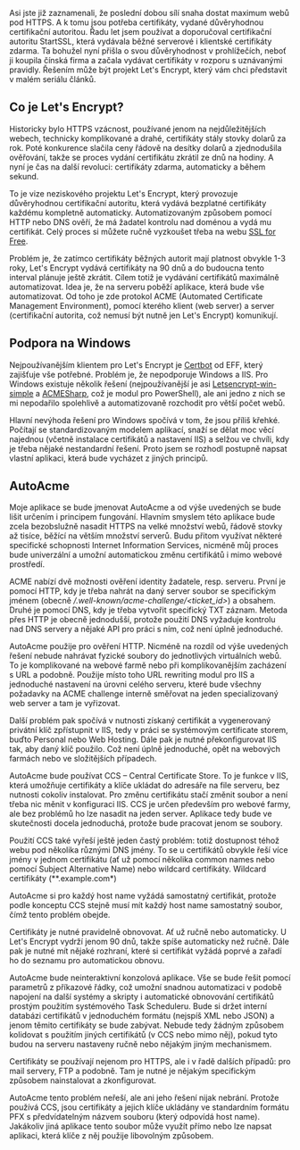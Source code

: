 <!-- dcterms:identifier = aspnetcz#5453 -->
<!-- dcterms:title = Let's Encrypt na Windows: První seznámení -->
<!-- dcterms:abstract = Asi jste již zaznamenali, že poslední dobou sílí snaha dostat maximum webů pod HTTPS. A k tomu jsou potřeba certifikáty, vydané důvěryhodnou certifikační autoritou. Řadu let jsem používat a doporučoval certifikační autoritu StartSSL, která vydávala běžné serverové i klientské certifikáty zdarma. Ta bohužel nyní přišla o svou důvěryhodnost v prohlížečích, neboť ji koupila čínská firma a začala vydávat certifikáty v rozporu s uznávanými pravidly. Řešením může být projekt Let's Encrypt, který vám chci představit v malém seriálu článků. -->
<!-- np9:categoryId = 4 -->
<!-- x4w:category = Bezpečnost -->
<!-- np9:authorId = 1 -->
<!-- np9:authorEmail = michal.valasek@altairis.cz -->
<!-- dcterms:creator = Michal Altair Valášek -->
<!-- dcterms:created = 2017-01-15T00:26:55.28+01:00 -->
<!-- dcterms:date = 2017-01-15T00:00:00+01:00 -->
<!-- x4w:pictureWidth = 150 -->
<!-- x4w:pictureHeight = 150 -->
<!-- x4w:pictureUrl = /perex-pictures/logo-letsencrypt.svg -->

Asi jste již zaznamenali, že poslední dobou sílí snaha dostat maximum webů pod HTTPS. A k tomu jsou potřeba certifikáty, vydané důvěryhodnou certifikační autoritou. Řadu let jsem používat a doporučoval certifikační autoritu StartSSL, která vydávala běžné serverové i klientské certifikáty zdarma. Ta bohužel nyní přišla o svou důvěryhodnost v prohlížečích, neboť ji koupila čínská firma a začala vydávat certifikáty v rozporu s uznávanými pravidly. Řešením může být projekt Let's Encrypt, který vám chci představit v malém seriálu článků.

## Co je Let's Encrypt?

Historicky bylo HTTPS vzácnost, používané jenom na nejdůležitějších webech, technicky komplikované a drahé, certifikáty stály stovky dolarů za rok. Poté konkurence slačila ceny řádově na desítky dolarů a zjednodušila ověřování, takže se proces vydání certifikátu zkrátil ze dnů na hodiny. A nyní je čas na další revoluci: certifikáty zdarma, automaticky a během sekund.

To je vize neziskového projektu Let's Encrypt, který provozuje důvěryhodnou certifikační autoritu, která vydává bezplatné certifikáty každému kompletně automaticky. Automatizovaným způsobem pomocí HTTP nebo DNS ověří, že má žadatel kontrolu nad doménou a vydá mu certifikát. Celý proces si můžete ručně vyzkoušet třeba na webu [SSL for Free](https://www.sslforfree.com/).

Problém je, že zatímco certifikáty běžných autorit mají platnost obvykle 1-3 roky, Let's Encrypt vydává certifikáty na 90 dnů a do budoucna tento interval plánuje ještě zkrátit. Cílem totiž je vydávání certifikátů maximálně automatizovat. Idea je, že na serveru poběží aplikace, která bude vše automatizovat. Od toho je zde protokol ACME (Automated Certificate Management Environment), pomocí kterého klient (web server) a server (certifikační autorita, což nemusí být nutně jen Let's Encrypt) komunikují.

## Podpora na Windows

Nejpoužívanějším klientem pro Let's Encrypt je [Certbot](https://certbot.eff.org/) od EFF, který zajišťuje vše potřebné. Problém je, že nepodporuje Windows a IIS. Pro Windows existuje několik řešení (nejpoužívanější je asi [Letsencrypt-win-simple](https://github.com/Lone-Coder/letsencrypt-win-simple) a [ACMESharp](https://github.com/ebekker/ACMESharp), což je modul pro PowerShell), ale ani jedno z nich se mi nepodařilo spolehlivě a automatizovaně rozchodit pro větší počet webů.

Hlavní nevýhoda řešení pro Windows spočívá v tom, že jsou příliš křehké. Počítají se standardizovaným modelem aplikací, snaží se dělat moc věcí najednou (včetně instalace certifikátů a nastavení IIS) a selžou ve chvíli, kdy je třeba nějaké nestandardní řešení. Proto jsem se rozhodl postupně napsat vlastní aplikaci, která bude vycházet z jiných principů.

## AutoAcme

Moje aplikace se bude jmenovat AutoAcme a od výše uvedených se bude lišit určením i principem fungování. Hlavním smyslem této aplikace bude zcela bezobslužně nasadit HTTPS na velké množství webů, řádově stovky až tisíce, běžící na větším množství serverů. Budu přitom využívat některé specifické schopnosti Internet Information Services, nicméně můj proces bude univerzální a umožní automatickou změnu certifikátů i mimo webové prostředí.

ACME nabízí dvě možnosti ověření identity žadatele, resp. serveru. První je pomocí HTTP, kdy je třeba nahrát na daný server soubor se specifickým jménem (obecně */.well-known/acme-challenge/<ticket_id>*) a obsahem. Druhé je pomocí DNS, kdy je třeba vytvořit specifický TXT záznam. Metoda přes HTTP je obecně jednodušší, protože použití DNS vyžaduje kontrolu nad DNS servery a nějaké API pro práci s ním, což není úplně jednoduché.

AutoAcme použije pro ověření HTTP. Nicméně na rozdíl od výše uvedených řešení nebude nahrávat fyzické soubory do jednotlivých virtuálních webů. To je komplikované na webové farmě nebo při komplikovanějším zacházení s URL a podobně. Použije místo toho URL rewriting modul pro IIS a jednoduché nastavení na úrovni celého serveru, které bude všechny požadavky na ACME challenge interně směřovat na jeden specializovaný web server a tam je vyřizovat.

Další problém pak spočívá v nutnosti získaný certifikát a vygenerovaný privátní klíč zpřístupnit v IIS, tedy v práci se systémovým certificate storem, buďto Personal nebo Web Hosting. Dále pak je nutné překonfigurovat IIS tak, aby daný klíč použilo. Což není úplně jednoduché, opět na webových farmách nebo ve složitějších případech.

AutoAcme bude používat CCS – Central Certificate Store. To je funkce v IIS, která umožňuje certifikáty a klíče ukládat do adresáře na file serveru, bez nutnosti cokoliv instalovat. Pro změnu certifikátu stačí změnit soubor a není třeba nic měnit v konfiguraci IIS. CCS je určen především pro webové farmy, ale bez problémů ho lze nasadit na jeden server. Aplikace tedy bude ve skutečnosti docela jednoduchá, protože bude pracovat jenom se soubory.

Použití CCS také vyřeší ještě jeden častý problém: totiž dostupnost téhož webu pod několika různými DNS jmény. To se u certifikátů obvykle řeší více jmény v jednom certifikátu (ať už pomocí několika common names nebo pomocí Subject Alternative Name) nebo wildcard certifikáty. Wildcard certifikáty (**.example.com*)

AutoAcme si pro každý host name vyžádá samostatný certifikát, protože podle konceptu CCS stejně musí mít každý host name samostatný soubor, čímž tento problém obejde.

Certifikáty je nutné pravidelně obnovovat. Ať už ručně nebo automaticky. U Let's Encrypt vydrží jenom 90 dnů, takže spíše automaticky než ručně. Dále pak je nutné mít nějaké rozhraní, které si certifikát vyžádá poprvé a zařadí ho do seznamu pro automatickou obnovu.

AutoAcme bude neinteraktivní konzolová aplikace. Vše se bude řešit pomocí parametrů z příkazové řádky, což umožní snadnou automatizaci v podobě napojení na další systémy a skripty i automatické obnovování certifikátů prostým použitím systémového Task Scheduleru. Bude si držet interní databázi certifikátů v jednoduchém formátu (nejspíš XML nebo JSON) a jenom těmito certifikáty se bude zabývat. Nebude tedy žádným způsobem kolidovat s použitím jiných certifikátů (v CCS nebo mimo něj), pokud tyto budou na serveru nastaveny ručně nebo nějakým jiným mechanismem.

Certifikáty se používají nejenom pro HTTPS, ale i v řadě dalších případů: pro mail servery, FTP a podobně. Tam je nutné je nějakým specifickým způsobem nainstalovat a zkonfigurovat.

AutoAcme tento problém neřeší, ale ani jeho řešení nijak nebrání. Protože používá CCS, jsou certifikáty a jejich klíče ukládány ve standardním formátu PFX s předvídatelným názvem souboru (který odpovídá host name). Jakákoliv jiná aplikace tento soubor může využít přímo nebo lze napsat aplikaci, která klíče z něj použije libovolným způsobem.